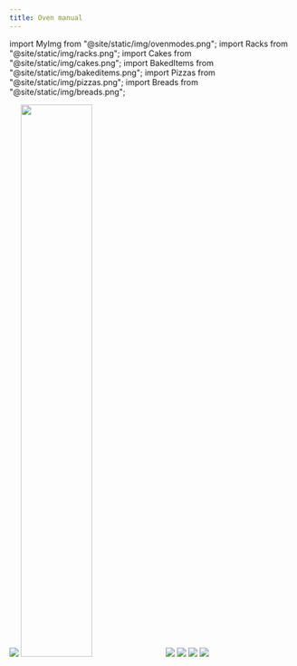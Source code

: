 ```yaml
---
title: Oven manual
---
```


import MyImg from "@site/static/img/ovenmodes.png";
import Racks from "@site/static/img/racks.png";
import Cakes from "@site/static/img/cakes.png";
import BakedItems from "@site/static/img/bakeditems.png";
import Pizzas from "@site/static/img/pizzas.png";
import Breads from "@site/static/img/breads.png";

<img src={MyImg}/>
<img src={Racks} width="50%"/>
<img src={Cakes}/>
<img src={BakedItems}/>
<img src={Breads}/>
<img src={Pizzas}/>
